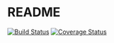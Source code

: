 # README

[![Build Status](https://travis-ci.org/sjschmidt44/19-deployment.svg?branch=master)](https://travis-ci.org/sjschmidt44/19-deployment)
[![Coverage Status](https://coveralls.io/repos/github/sjschmidt44/19-deployment/badge.svg?branch=master)](https://coveralls.io/github/sjschmidt44/19-deployment?branch=master)
